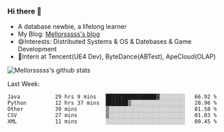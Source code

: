 ### Hi there 👋

- A database newbie, a lifelong learner
- My Blog: [Mellorsssss's blog](https://mellorsssss.com/)
- 😄Interests: Distributed Systems & OS & Datebases & Game Development
- 🤔Intern at Tencent(UE4 Dev), ByteDance(ABTest), ApeCloud(OLAP)


![Mellorsssss's github stats](https://github-readme-stats.vercel.app/api?username=Mellorsssss&show_icons=true&theme=radical&count_private=true)

<!-- ![Top Langs](https://github-readme-stats.vercel.app/api/top-langs/?username=anuraghazra&hide=javascript,html,typescript,css,glsl) -->

<!--
**Mellorsssss/Mellorsssss** is a ✨ _special_ ✨ repository because its `README.md` (this file) appears on your GitHub profile.

Here are some ideas to get you started:

- 🔭 I’m currently working on ...
- 🌱 I’m currently learning ...
- 👯 I’m looking to collaborate on ...
- 🤔 I’m looking for help with ...
- 💬 Ask me about ...
- 📫 How to reach me: ...
- 😄 Pronouns: ...
- ⚡ Fun fact: ...
-->

Last Week:
<!--START_SECTION:waka-->

```text
Java           29 hrs 9 mins   ████████████████▓░░░░░░░░   66.92 %
Python         12 hrs 37 mins  ███████▒░░░░░░░░░░░░░░░░░   28.96 %
Other          39 mins         ▒░░░░░░░░░░░░░░░░░░░░░░░░   01.50 %
CSV            27 mins         ▒░░░░░░░░░░░░░░░░░░░░░░░░   01.03 %
XML            11 mins         ░░░░░░░░░░░░░░░░░░░░░░░░░   00.45 %
```

<!--END_SECTION:waka-->
